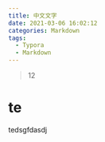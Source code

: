 ```yaml
---
title: 中文文字
date: 2021-03-06 16:02:12
categories: Markdown 
tags: 
  - Typora 
  - Markdown
---
```




> 12


# te 


tedsgfdasdj 